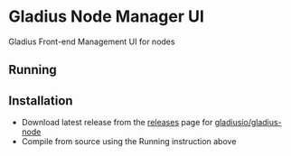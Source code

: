 # Gladius Node Manager UI

Gladius Front-end Management UI for nodes

## Running

## Installation

- Download latest release from the [releases](https://github.com/gladiusio/gladius-node/releases) page for [gladiusio/gladius-node](https://github.com/gladiusio/gladius-node)
- Compile from source using the Running instruction above
